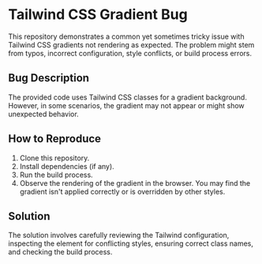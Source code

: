 # Tailwind CSS Gradient Bug
This repository demonstrates a common yet sometimes tricky issue with Tailwind CSS gradients not rendering as expected.  The problem might stem from typos, incorrect configuration, style conflicts, or build process errors.

## Bug Description
The provided code uses Tailwind CSS classes for a gradient background. However, in some scenarios, the gradient may not appear or might show unexpected behavior.

## How to Reproduce
1. Clone this repository.
2. Install dependencies (if any).
3. Run the build process.
4. Observe the rendering of the gradient in the browser.  You may find the gradient isn't applied correctly or is overridden by other styles.

## Solution
The solution involves carefully reviewing the Tailwind configuration, inspecting the element for conflicting styles, ensuring correct class names, and checking the build process.